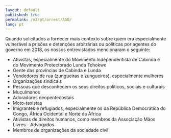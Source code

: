 ```yaml
---
layout: default
published: true
permalink: /v3/pt/arrest/AGO/
lang: pt
---
```


Quando solicitados a fornecer mais contexto sobre quem era especialmente vulnerável a prisões e detenções arbitrárias ou políticas por agentes do governo em 2018, os nossos entrevistados mencionaram o seguinte:
-	Ativistas, especialmente do Movimento Independentista de Cabinda e do Movimento Protectorado Lunda Tchokwe
-	Gente das províncias de Cabinda e Lunda
-	Vendedores de rua (zungueiras e zungueiros), especialmente mulheres
-	Organizações sindicais
-	Pessoas que desconhecem os seus direitos políticos, sociais e culturais
-	Muçulmanos
-	Adoradores neopentecostais
-	Moto-taxistas
-	Imigrantes e refugiados, especialmente os da República Democrática do Congo, África Ocidental e Norte da África
-	Ativistas de direitos humanos, como membros da Associação Mãos Livres - Advogados
-	Membros de organizações da sociedade civil
